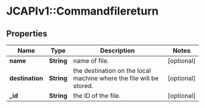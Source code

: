 # JCAPIv1::Commandfilereturn

## Properties
Name | Type | Description | Notes
------------ | ------------- | ------------- | -------------
**name** | **String** | name of file. | [optional] 
**destination** | **String** | the destination on the local machine where the file will be stored. | [optional] 
**_id** | **String** | the ID of the file. | [optional] 


